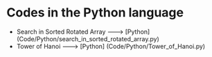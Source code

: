 # Codes in the Python language

 * Search in Sorted Rotated Array ---> [Python] (Code/Python/search_in_sorted_rotated_array.py)
 * Tower of Hanoi ---> [Python] (Code/Python/Tower_of_Hanoi.py)
